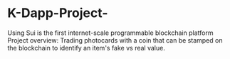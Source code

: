 # K-Dapp-Project-
Using Sui is the first internet-scale programmable blockchain platform
Project overview:
Trading photocards with a coin that can be stamped on the blockchain to identify an item's fake vs real value. 

